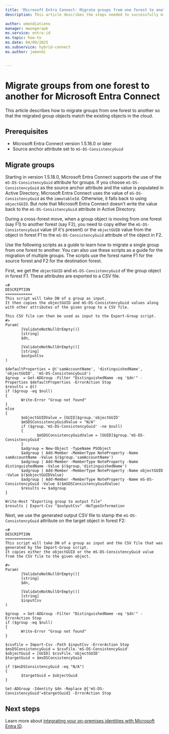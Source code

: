 ```yaml
---
title: 'Microsoft Entra Connect: Migrate groups from one forest to another'
description: This article describes the steps needed to successfully migrate groups from one forest to another for Microsoft Entra Connect.

author: omondiatieno
manager: mwongerapk
ms.service: entra-id
ms.topic: how-to
ms.date: 04/09/2025
ms.subservice: hybrid-connect
ms.author: jomondi


---
```


# Migrate groups from one forest to another for Microsoft Entra Connect

This article describes how to migrate groups from one forest to another so that the migrated group objects match the existing objects in the cloud.

## Prerequisites

- Microsoft Entra Connect version 1.5.18.0 or later
- Source anchor attribute set to `mS-DS-ConsistencyGuid`

## Migrate groups

Starting in version 1.5.18.0, Microsoft Entra Connect supports the use of the `mS-DS-ConsistencyGuid` attribute for groups. If you choose `mS-DS-ConsistencyGuid` as the source anchor attribute and the value is populated in Active Directory, Microsoft Entra Connect uses the value of `mS-DS-ConsistencyGuid` as the `immutableId`. Otherwise, it falls back to using `objectGUID`. But note that Microsoft Entra Connect doesn't write the value back to the `mS-DS-ConsistencyGuid` attribute in Active Directory.

During a cross-forest move, when a group object is moving from one forest (say F1) to another forest (say F2), you need to copy either the `mS-DS-ConsistencyGuid` value (if it's present) or the `objectGUID` value from the object in forest F1 to the `mS-DS-ConsistencyGuid` attribute of the object in F2.

Use the following scripts as a guide to learn how to migrate a single group from one forest to another. You can also use these scripts as a guide for the migration of multiple groups. The scripts use the forest name F1 for the source forest and F2 for the destination forest.

First, we get the `objectGUID` and `mS-DS-ConsistencyGuid` of the group object in forest F1. These attributes are exported to a CSV file.
```
<#
DESCRIPTION
============
This script will take DN of a group as input.
It then copies the objectGUID and mS-DS-ConsistencyGuid values along with other attributes of the given group to a CSV file.

This CSV file can then be used as input to the Export-Group script.
#>
Param(
       [ValidateNotNullOrEmpty()]
       [string]
       $dn,

       [ValidateNotNullOrEmpty()]
       [string]
       $outputCsv
)

$defaultProperties = @('samAccountName', 'distinguishedName', 'objectGUID', 'mS-DS-ConsistencyGuid')
$group  = Get-ADGroup -Filter "DistinguishedName -eq '$dn'" -Properties $defaultProperties -ErrorAction Stop
$results = @()
if ($group -eq $null)
{
       Write-Error "Group not found"
}
else
{
       $objectGUIDValue = [GUID]$group.'objectGUID'
       $mSDSConsistencyGuidValue = "N/A"
       if ($group.'mS-DS-ConsistencyGuid' -ne $null)
       {
              $mSDSConsistencyGuidValue = [GUID]$group.'mS-DS-ConsistencyGuid'
       }
       $adgroup = New-Object -TypeName PSObject
       $adgroup | Add-Member -MemberType NoteProperty -Name samAccountName -Value $($group.'samAccountName')
       $adgroup | Add-Member -MemberType NoteProperty -Name distinguishedName -Value $($group.'distinguishedName')
       $adgroup | Add-Member -MemberType NoteProperty -Name objectGUID -Value $($objectGUIDValue)
       $adgroup | Add-Member -MemberType NoteProperty -Name mS-DS-ConsistencyGuid -Value $($mSDSConsistencyGuidValue)
       $results += $adgroup
}

Write-Host "Exporting group to output file"
$results | Export-Csv "$outputCsv" -NoTypeInformation

```

Next, we use the generated output CSV file to stamp the `mS-DS-ConsistencyGuid` attribute on the target object in forest F2:


```
<#
DESCRIPTION
============
This script will take DN of a group as input and the CSV file that was generated by the Import-Group script.
It copies either the objectGUID or the mS-DS-ConsistencyGuid value from the CSV file to the given object.

#>
Param(
       [ValidateNotNullOrEmpty()]
       [string]
       $dn,

       [ValidateNotNullOrEmpty()]
       [string]
       $inputCsv
)

$group  = Get-ADGroup -Filter "DistinguishedName -eq '$dn'" -ErrorAction Stop
if ($group -eq $null)
{
       Write-Error "Group not found"
}

$csvFile = Import-Csv -Path $inputCsv -ErrorAction Stop
$msDSConsistencyGuid = $csvFile.'mS-DS-ConsistencyGuid'
$objectGuid = [GUID] $csvFile.'objectGUID'
$targetGuid = $msDSConsistencyGuid

if ($msDSConsistencyGuid -eq "N/A")
{
       $targetGuid = $objectGuid
}

Set-ADGroup -Identity $dn -Replace @{'mS-DS-ConsistencyGuid'=$targetGuid} -ErrorAction Stop

```

## Next steps
Learn more about [integrating your on-premises identities with Microsoft Entra ID](../whatis-hybrid-identity.md).

